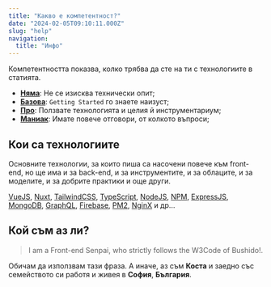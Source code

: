 ```yaml
---
title: "Какво е компетентност?"
date: "2024-02-05T09:10:11.000Z"
slug: "help"
navigation:
  title: "Инфо"
---
```


Компетентността показва, колко трябва да сте на ти с технологиите в статията.

- [**Няма**](/bg/competence/none): Не се изисква технически опит;
- [**Базова**](/bg/competence/elementary): `Getting Started` го знаете наизуст;
- [**Про**](/bg/competence/pro): Ползвате технологията и целия й инструментариум;
- [**Маниак**](/bg/competence/geek): Имате повече отговори, от колкото въпроси;

## Кои са технологиите

Основните технологии, за които пиша са насочени повече към front-end, но щe има и за back-end, и за инструментите, и за облаците, и за моделите, и за добрите практики и още други.

[VueJS](https://vuejs.org/), [Nuxt](https://nuxt.com), [TailwindCSS](https://tailwindcss.com/), [TypeScript](https://www.typescriptlang.org/), [NodeJS](https://nodejs.org/), [NPM](https://www.npmjs.com/), [ExpressJS](https://expressjs.com/), [MongoDB](https://www.mongodb.com/), [GraphQL](https://graphql.org/), [Firebase](https://firebase.google.com/), [PM2](https://pm2.keymetrics.io/), [NginX](https://www.nginx.com/) и др...

## Кой съм аз ли?

>I am a Front-end Senpai, who strictly follows the W3Code of Bushido!.

Обичам да използвам тази фраза. А иначе, аз съм **Коста** и заедно със семейството си работя и живея в **София**, **България**.